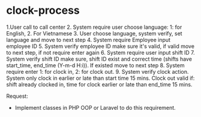 # clock-process
1.User call to call center
2. System require user choose language: 1: for English, 2. For Vietnamese
3. User choose language, system verify, set language and move to next step
4. System require Employee input employee ID
5. System verify employee ID make sure it's valid, if valid move to next step, if not require enter again
6. System require user input shift ID
7. System verify shift ID make sure, shift ID exist and correct time (shifts have start_time, end_time (Y-m-d H:i)). If existed move to next step
8. System require enter 1: for clock in, 2: for clock out.
9. System verify clock action. System only clock in earlier or late than start time 15 mins. Clock out valid if: shift already clocked in, time for clock earlier or late than end_time 15 mins.

Request:
- Implement classes in PHP OOP or Laravel to do this requirement.
